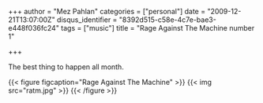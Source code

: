 +++
author = "Mez Pahlan"
categories = ["personal"]
date = "2009-12-21T13:07:00Z"
disqus_identifier = "8392d515-c58e-4c7e-bae3-e448f036fc24"
tags = ["music"]
title = "Rage Against The Machine number 1"

+++

The best thing to happen all month.

{{< figure figcaption="Rage Against The Machine" >}}
    {{< img src="ratm.jpg" >}}
{{< /figure >}}

<!--more-->
